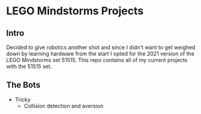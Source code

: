 # LEGO Mindstorms Projects
## Intro
Decided to give robotics another shot and since I didn't want to get weighed down by learning hardware from the start I opted for the 2021 version of the LEGO Mindstorms set 51515. This repo contains all of my current projects with the 51515 set.
## The Bots
- Tricky
  - Collision detection and aversion